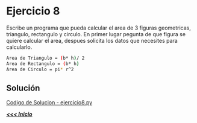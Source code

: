 # **Ejercicio 8**

Escribe un programa que pueda calcular el area de 3 figuras geometricas, triangulo, rectangulo y circulo. En primer lugar pegunta de que figura se quiere calcular el area, despues solicita los datos que necesites para calcularlo.

```bash 
Area de Triangulo = (b* h)/ 2
Area de Rectangulo = (b* h)
Area de Circulo = pi* r^2
```

## **Solución**

[Codigo de Solucion - ejercicio8.py](ejercicio8.py)


[_**<<< Inicio**_ ](/README.md)